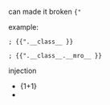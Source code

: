 can made it broken `{"`

example:

`; {{".__class__ }}`

`; {{".__class__.__mro__ }}`

injection

+ {1+1}
+ 
